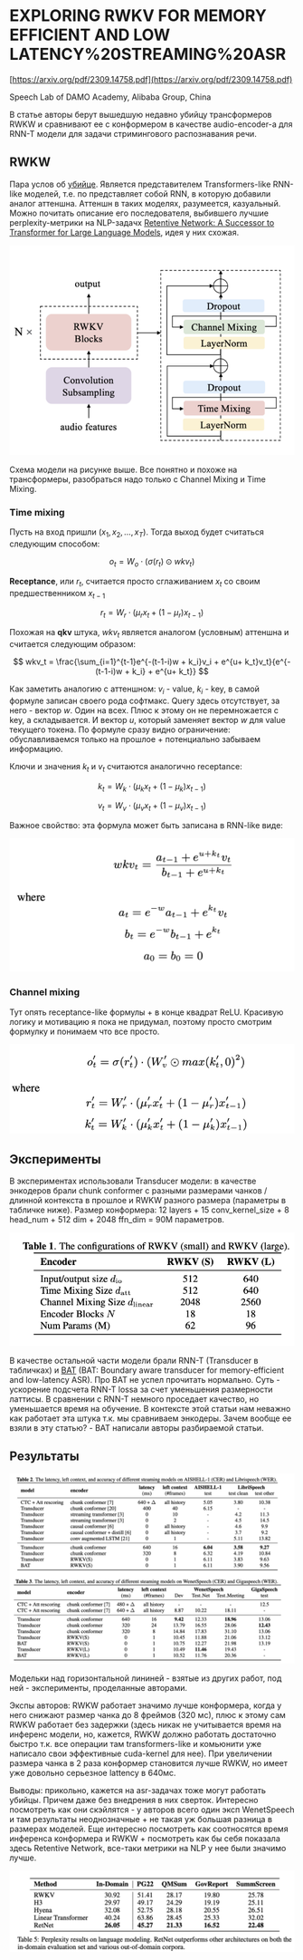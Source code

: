 # EXPLORING RWKV FOR MEMORY EFFICIENT AND LOW LATENCY%20STREAMING%20ASR

[https://arxiv.org/pdf/2309.14758.pdf](https://arxiv.org/pdf/2309.14758.pdf)

Speech Lab of DAMO Academy, Alibaba Group, China

В статье авторы берут вышедшую недавно убийцу трансформеров RWKW и сравнивают ее с конформером в качестве audio-encoder-а для RNN-T модели для задачи стримингового распознавания речи.

## RWKW

Пара услов об [убийце](https://arxiv.org/pdf/2305.13048.pdf). Является представителем Transformers-like RNN-like моделей, т.е. по представляет собой RNN, в которую добавили аналог аттеншна. Аттеншн в таких моделях, разумеется, казуальный. Можно почитать описание его последователя, выбившего лучшие perplexity-метрики на NLP-задачх [Retentive Network: A Successor to Transformer for Large Language Models](../GENERAL%20DL%20db60ceb048c5454ea175b5b39ece8f55/Retentive%20Network%20A%20Successor%20to%20Transformer%20for%20L%20ba3e96d72c6e47a494f2c65da19aef92.md), идея у них схожая.

![Screenshot 2023-10-20 at 15.22.45.png](EXPLORING%20RWKV%20FOR%20MEMORY%20EFFICIENT%20AND%20LOW%20LATENCY%20STREAMING%20ASR/Screenshot_2023-10-20_at_15.22.45.png)

Схема модели на рисунке выше. Все понятно и похоже на трансформеры, разобраться надо только с Channel Mixing и Time Mixing.

### Time mixing

Пусть на вход пришли $(x_1, x_2, \dots, x_T)$. Тогда выход будет считаться следующим способом:

$$
o_t = W_o \cdot (\sigma(r_t) \odot wkv_t)
$$

**Receptance**, или $r_t$, считается просто сглаживанием $x_t$ со своим предшественником $x_{t-1}$

$$
r_t = W_r \cdot (\mu_r x_t + (1 - \mu_r)x_{t-1})
$$

Похожая на **qkv** штука, $wkv_t$ является аналогом (условным) аттеншна и считается следующим образом:

$$
wkv_t = \frac{\sum_{i=1}^{t-1}e^{-(t-1-i)w + k_i}v_i + e^{u+ k_t}v_t}{e^{-(t-1-i)w + k_i} + e^{u+ k_t}}
$$

Как заметить аналогию с аттеншном: $v_i$ - value, $k_i$ - key, в самой формуле записан своего рода софтмакс. Query здесь отсутствует, за него - вектор $w$. Один на всех. Плюс к этому он не перемножается с key, а складывается. И вектор $u$, который заменяет вектор $w$ для value текущего токена. По формуле сразу видно ограничение: обуславливаемся только на прошлое + потенциально забываем информацию.

Ключи и значения $k_t$ и $v_t$ считаются аналогично receptance:

$$
k_t = W_k \cdot (\mu_k x_t + (1 - \mu_k)x_{t-1})
$$

$$
v_t = W_v \cdot (\mu_v x_t + (1 - \mu_v)x_{t-1})
$$

Важное свойство: эта формула может быть записана в RNN-like виде:

![Screenshot 2023-10-20 at 15.37.07.png](EXPLORING%20RWKV%20FOR%20MEMORY%20EFFICIENT%20AND%20LOW%20LATENCY%20STREAMING%20ASR/Screenshot_2023-10-20_at_15.37.07.png)

### Channel mixing

Тут опять receptance-like формулы + в конце квадрат ReLU. Красивую логику и мотивацию я пока не придумал, поэтому просто смотрим формулку и понимаем что все просто.

![Screenshot 2023-10-20 at 15.40.38.png](EXPLORING%20RWKV%20FOR%20MEMORY%20EFFICIENT%20AND%20LOW%20LATENCY%20STREAMING%20ASR/Screenshot_2023-10-20_at_15.40.38.png)

## Эксперименты

В экспериментах использовали Transducer модели: в качестве энкодеров брали chunk conformer с разными размерами чанков / длинной контекста в прошлое и RWKW разного размера (параметры в табличке ниже). Размер конформера: 12 layers + 15 conv_kernel_size + 8 head_num + 512 dim + 2048 ffn_dim = 90M параметров.

![Screenshot 2023-10-20 at 15.45.00.png](EXPLORING%20RWKV%20FOR%20MEMORY%20EFFICIENT%20AND%20LOW%20LATENCY%20STREAMING%20ASR/Screenshot_2023-10-20_at_15.45.00.png)

В качестве остальной части модели брали RNN-T (Transducer в табличках) и [BAT](https://arxiv.org/pdf/2305.11571.pdf) (BAT: Boundary aware transducer for memory-efficient and low-latency ASR). Про BAT не успел прочитать нормально. Суть - ускорение подсчета RNN-T lossa за счет уменьшения размерности латтисы. В сравнении с RNN-T немного проседает качество, но уменьшается время на обучение. В контексте этой статьи нам неважно как работает эта штука т.к. мы сравниваем энкодеры. Зачем вообще ее взяли в эту статью? - BAT написали авторы разбираемой статьи.

## Результаты

![Screenshot 2023-10-20 at 15.48.30.png](EXPLORING%20RWKV%20FOR%20MEMORY%20EFFICIENT%20AND%20LOW%20LATENCY%20STREAMING%20ASR/Screenshot_2023-10-20_at_15.48.30.png)

Модельки над горизонтальной лининей - взятые из других работ, под ней - эксперименты, проделанные авторами.

Экспы авторов: RWKW работает значимо лучше конформера, когда у него снижают размер чанка до 8 фреймов (320 мс), плюс к этому сам RWKW работает без задержки (здесь никак не учитывается время на инференс модели, но, кажется, RWKW должно работать достаточно быстро т.к. все операции там transformers-like и комьюнити уже написало свои эффективные cuda-kernel для нее). При увеличении размера чанка в 2 раза конформер становится лучше RWKW, но имеет уже довольно серьезное lattency в 640мс.

Выводы: прикольно, кажется на asr-задачах тоже могут работать убийцы. Причем даже без внедрения в них сверток. Интересно посмотреть как они скэйлятся - у авторов всего один эксп WenetSpeech и там результаты неоднозначные + не такая уж большая разница в размерах моделей. Еще интересно посмотреть как соотносятся время инференса конформера и RWKW + посмотреть как бы себя показала здесь Retentive Network, все-таки метрики на NLP у нее были значимо лучше.

![Untitled](EXPLORING%20RWKV%20FOR%20MEMORY%20EFFICIENT%20AND%20LOW%20LATENCY%20STREAMING%20ASR/Untitled.png)